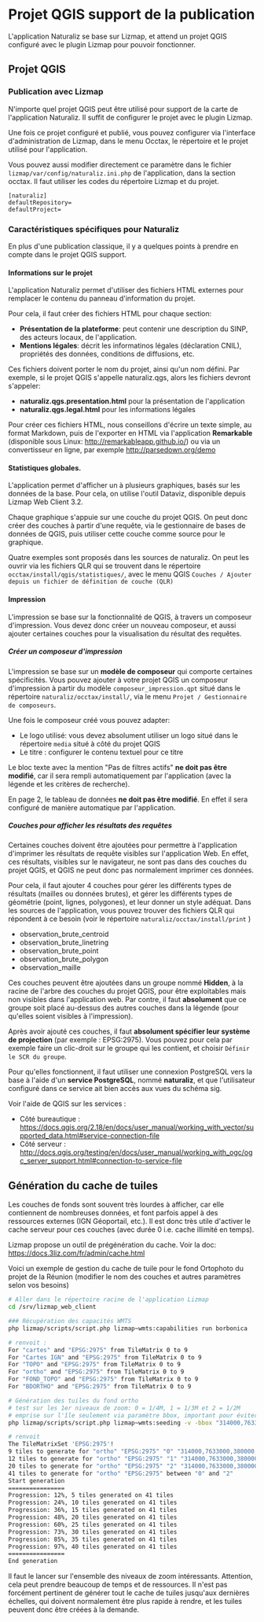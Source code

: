 # Projet QGIS support de la publication

L'application Naturaliz se base sur Lizmap, et attend un projet QGIS configuré avec le plugin Lizmap pour pouvoir fonctionner.

## Projet QGIS

### Publication avec Lizmap

N'importe quel projet QGIS peut être utilisé pour support de la carte de l'application Naturaliz. Il suffit de configurer le projet avec le plugin Lizmap.

Une fois ce projet configuré et publié, vous pouvez configurer via l'interface d'administration de Lizmap, dans le menu Occtax, le répertoire et le projet utilisé pour l'application.

Vous pouvez aussi modifier directement ce paramètre dans le fichier `lizmap/var/config/naturaliz.ini.php` de l'application, dans la section occtax. Il faut utiliser les codes du répertoire Lizmap et du projet.

```
[naturaliz]
defaultRepository=
defaultProject=
```

### Caractéristiques spécifiques pour Naturaliz

En plus d'une publication classique, il y a quelques points à prendre en compte dans le projet QGIS support.

#### Informations sur le projet

L'application Naturaliz permet d'utiliser des fichiers HTML externes pour remplacer le contenu du panneau d'information du projet.

Pour cela, il faut créer des fichiers HTML pour chaque section:

* **Présentation de la plateforme**: peut contenir une description du SINP, des acteurs locaux, de l'application.
* **Mentions légales**: décrit les informatinos légales (déclaration CNIL), propriétés des données, conditions de diffusions, etc.

Ces fichiers doivent porter le nom du projet, ainsi qu'un nom défini. Par exemple, si le projet QGIS s'appelle naturaliz.qgs, alors les fichiers devront s'appeler:

* **naturaliz.qgs.presentation.html** pour la présentation de l'application
* **naturaliz.qgs.legal.html** pour les informations légales

Pour créer ces fichiers HTML, nous conseillons d'écrire un texte simple, au format Markdown, puis de l'exporter en HTML via l'application **Remarkable** (disponible sous Linux: http://remarkableapp.github.io/) ou via un convertisseur en ligne, par exemple http://parsedown.org/demo


#### Statistiques globales.

L'application permet d'afficher un à plusieurs graphiques, basés sur les données de la base. Pour cela, on utilise l'outil Dataviz, disponible depuis Lizmap Web Client 3.2.

Chaque graphique s'appuie sur une couche du projet QGIS. On peut donc créer des couches à partir d'une requête, via le gestionnaire de bases de données de QGIS, puis utiliser cette couche comme source pour le graphique.

Quatre exemples sont proposés dans les sources de naturaliz. On peut les ouvrir via les fichiers QLR qui se trouvent dans le répertoire `occtax/install/qgis/statistiques/`, avec le menu QGIS `Couches / Ajouter depuis un fichier de définition de couche (QLR)`


#### Impression


L'impression se base sur la fonctionnalité de QGIS, à travers un composeur d'impression. Vous devez donc créer un nouveau composeur, et aussi ajouter certaines couches pour la visualisation du résultat des requêtes.

##### Créer un composeur d'impression

L'impression se base sur un **modèle de composeur** qui comporte certaines spécificités. Vous pouvez ajouter à votre projet QGIS un composeur d'impression à partir du modèle `composeur_impression.qpt` situé dans le répertoire `naturaliz/occtax/install/`, via le menu `Projet / Gestionnaire de composeurs`.

Une fois le composeur créé vous pouvez adapter:
* Le logo utilisé: vous devez absolument utiliser un logo situé dans le répertoire `media` situé à côté du projet QGIS
* Le titre : configurer le contenu textuel pour ce titre

Le bloc texte avec la mention "Pas de filtres actifs" **ne doit pas être modifié**, car il sera rempli automatiquement par l'application (avec la légende et les critères de recherche).

En page 2, le tableau de données **ne doit pas être modifié**. En effet il sera configuré de manière automatique par l'application.

##### Couches pour afficher les résultats des requêtes

Certaines couches doivent être ajoutées pour permettre à l'application d'imprimer les résultats de requête visibles sur l'application Web. En effet, ces résultats, visibles sur le navigateur, ne sont pas dans des couches du projet QGIS, et QGIS ne peut donc pas normalement imprimer ces données.

Pour cela, il faut ajouter 4 couches pour gérer les différents types de résultats (mailles ou données brutes), et gérer les différents types de géométrie (point, lignes, polygones), et leur donner un style adéquat. Dans les sources de l'application, vous pouvez trouver des fichiers QLR qui répondent à ce besoin (voir le répertoire `naturaliz/occtax/install/print` )

* observation_brute_centroid
* observation_brute_linetring
* observation_brute_point
* observation_brute_polygon
* observation_maille

Ces couches peuvent être ajoutées dans un groupe nommé **Hidden**, à la racine de l'arbre des couches du projet QGIS, pour être exploitables mais non visibles dans l'application web. Par contre, il faut **absolument** que ce groupe soit placé au-dessus des autres couches dans la légende (pour qu'elles soient visibles à l'impression).

Après avoir ajouté ces couches, il faut **absolument spécifier leur système de projection** (par exemple : EPSG:2975). Vous pouvez pour cela par exemple faire un clic-droit sur le groupe qui les contient, et choisir `Définir le SCR du groupe`.

Pour qu'elles fonctionnent, il faut utiliser une connexion PostgreSQL vers la base à l'aide d'un **service PostgreSQL**, nommé **naturaliz**, et que l'utilisateur configuré dans ce service ait bien accès aux vues du schéma sig.

Voir l'aide de QGIS sur les services :
* Côté bureautique : https://docs.qgis.org/2.18/en/docs/user_manual/working_with_vector/supported_data.html#service-connection-file
* Côté serveur : http://docs.qgis.org/testing/en/docs/user_manual/working_with_ogc/ogc_server_support.html#connection-to-service-file


## Génération du cache de tuiles

Les couches de fonds sont souvent très lourdes à afficher, car elle contiennent de nombreuses données, et font parfois appel à des ressources externes (IGN Géoportail, etc.). Il est donc très utile d'activer le cache serveur pour ces couches (avec durée 0 i.e. cache illimité en temps).

Lizmap propose un outil de prégénération du cache. Voir la doc: https://docs.3liz.com/fr/admin/cache.html

Voici un exemple de gestion du cache de tuile pour le fond Ortophoto du projet de la Réunion (modifier le nom des couches et autres paramètres selon vos besoins)

```bash
# Aller dans le répertoire racine de l'application Lizmap
cd /srv/lizmap_web_client

### Récupération des capacités WMTS
php lizmap/scripts/script.php lizmap~wmts:capabilities run borbonica

# renvoit :
For "cartes" and "EPSG:2975" from TileMatrix 0 to 9
For "Cartes IGN" and "EPSG:2975" from TileMatrix 0 to 9
For "TOPO" and "EPSG:2975" from TileMatrix 0 to 9
For "ortho" and "EPSG:2975" from TileMatrix 0 to 9
For "FOND_TOPO" and "EPSG:2975" from TileMatrix 0 to 9
For "BDORTHO" and "EPSG:2975" from TileMatrix 0 to 9

# Génération des tuiles du fond ortho
# test sur les 1er niveaux de zoom: 0 = 1/4M, 1 = 1/3M et 2 = 1/2M
# emprise sur l'île seulement via paramètre bbox, important pour éviter de générer des tuiles en mer !
php lizmap/scripts/script.php lizmap~wmts:seeding -v -bbox "314000,7633000,380000,7692000" run borbonica ortho "EPSG:2975" 0 2

# renvoit
The TileMatrixSet 'EPSG:2975'!
9 tiles to generate for "ortho" "EPSG:2975" "0" "314000,7633000,380000,7692000"
12 tiles to generate for "ortho" "EPSG:2975" "1" "314000,7633000,380000,7692000"
20 tiles to generate for "ortho" "EPSG:2975" "2" "314000,7633000,380000,7692000"
41 tiles to generate for "ortho" "EPSG:2975" between "0" and "2"
Start generation
================
Progression: 12%, 5 tiles generated on 41 tiles
Progression: 24%, 10 tiles generated on 41 tiles
Progression: 36%, 15 tiles generated on 41 tiles
Progression: 48%, 20 tiles generated on 41 tiles
Progression: 60%, 25 tiles generated on 41 tiles
Progression: 73%, 30 tiles generated on 41 tiles
Progression: 85%, 35 tiles generated on 41 tiles
Progression: 97%, 40 tiles generated on 41 tiles
================
End generation

```

Il faut le lancer sur l'ensemble des niveaux de zoom intéressants. Attention, cela peut prendre beaucoup de temps et de ressources. Il n'est pas forcément pertinent de générer tout le cache de tuiles jusqu'aux dernières échelles, qui doivent normalement être plus rapide à rendre, et les tuiles peuvent donc être créées à la demande.
